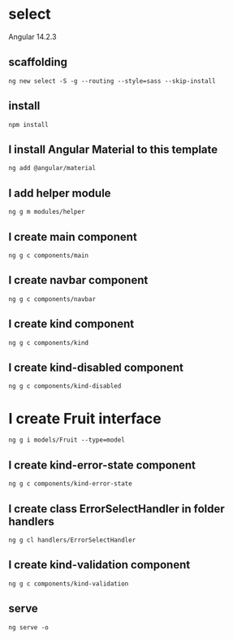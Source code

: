 # select

Angular 14.2.3

## scaffolding

```shell
ng new select -S -g --routing --style=sass --skip-install
```

## install

```shell
npm install
```

## I install Angular Material to this template

```shell
ng add @angular/material
```

## I add helper module

```shell
ng g m modules/helper
```

## I create main component

```shell
ng g c components/main
```

## I create navbar component

```shell
ng g c components/navbar
```

## I create kind component

```shell
ng g c components/kind
```

## I create kind-disabled component

```shell
ng g c components/kind-disabled
```

# I create Fruit interface

```shell
ng g i models/Fruit --type=model
```

## I create kind-error-state component

```shell
ng g c components/kind-error-state
```

## I create class ErrorSelectHandler in folder handlers

```shell
ng g cl handlers/ErrorSelectHandler
```

## I create kind-validation component

```shell
ng g c components/kind-validation
```

## serve

```shell
ng serve -o
```
